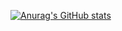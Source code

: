 [![Anurag's GitHub stats](https://github-readme-stats.vercel.app/api?username=bhickensalsa)](https://github.com/bhickensalsa/bhickensalsa)
